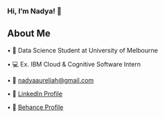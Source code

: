 ### Hi, I’m Nadya! 👋 

## About Me
 •  📜  Data Science Student at University of Melbourne

 •  💻  Ex. IBM Cloud & Cognitive Software Intern
 
 •  📧 nadyaaureliah@gmail.com
 
 •  💼 [LinkedIn Profile](https://www.linkedin.com/in/nadyaaureliah/)

 •  🎨 [Behance Profile](https://www.behance.net/nadyaureliah)
